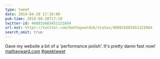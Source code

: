```yaml
---
type: tweet
date: 2014-04-28 17:19:00
pub-time: 2014-04-28T17:19
twitter-id: 460815683451121664
url-out: https://twitter.com/mathaywarduk/status/460815683451121664
search_omit: true
---
```

Gave my website a bit of a &lsquo;performance polish&rsquo;. It's pretty damn fast now! [mathayward.com](http://www.mathayward.com) [#geektweet](https://twitter.com/hashtag/geektweet?src=hash)